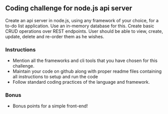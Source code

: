 ## Coding challenge for node.js api server
Create an api server in node.js, using any framework of your choice, for a to-do list application. Use an in-memory database for this. Create basic CRUD operations over REST endpoints. User should be able to view, create, update, delete and re-order them as he wishes. 

### Instructions
* Mention all the frameworks and cli tools that you have chosen for this challenge.
* Maintain your code on github along with proper readme files containing all instructions to setup and run the code
* Follow standard coding practices of the language and framework.


### Bonus
* Bonus points for a simple front-end!
